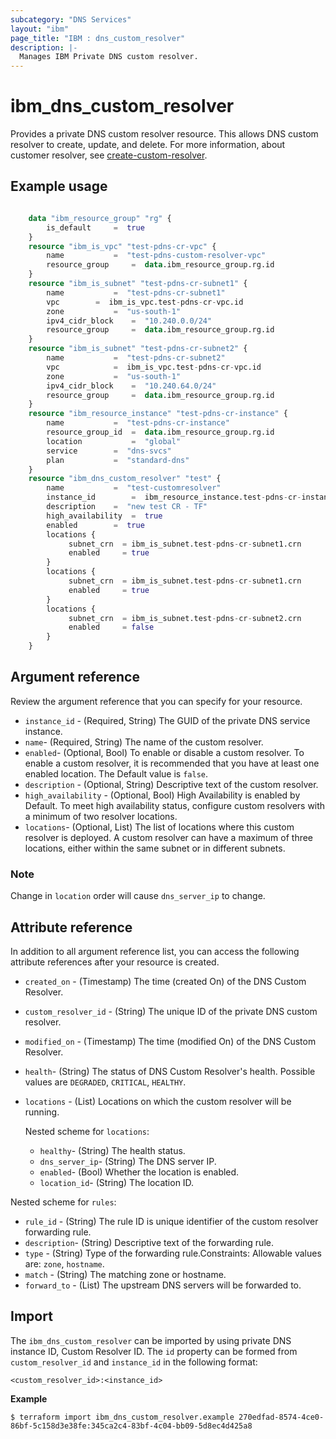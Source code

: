 ```yaml
---
subcategory: "DNS Services"
layout: "ibm"
page_title: "IBM : dns_custom_resolver"
description: |-
  Manages IBM Private DNS custom resolver.
---
```


# ibm_dns_custom_resolver

Provides a private DNS custom resolver resource. This allows DNS custom resolver to create, update, and delete. For more information, about customer resolver, see [create-custom-resolver](https://cloud.ibm.com/apidocs/dns-svcs#create-custom-resolver).


## Example usage

```terraform

  	data "ibm_resource_group" "rg" {
		is_default	   =  true
	}
	resource "ibm_is_vpc" "test-pdns-cr-vpc" {
		name		   =  "test-pdns-custom-resolver-vpc"
		resource_group	   =  data.ibm_resource_group.rg.id
	}
	resource "ibm_is_subnet" "test-pdns-cr-subnet1" {
		name		   =  "test-pdns-cr-subnet1"
		vpc		   =  ibm_is_vpc.test-pdns-cr-vpc.id
		zone		   =  "us-south-1"
		ipv4_cidr_block	   =  "10.240.0.0/24"
		resource_group	   =  data.ibm_resource_group.rg.id
	}
	resource "ibm_is_subnet" "test-pdns-cr-subnet2" {
		name		   =  "test-pdns-cr-subnet2"
		vpc      	   =  ibm_is_vpc.test-pdns-cr-vpc.id
		zone		   =  "us-south-1"
		ipv4_cidr_block	   =  "10.240.64.0/24"
		resource_group	   =  data.ibm_resource_group.rg.id
	}
	resource "ibm_resource_instance" "test-pdns-cr-instance" {
		name		   =  "test-pdns-cr-instance"
		resource_group_id  =  data.ibm_resource_group.rg.id
		location           =  "global"
		service		   =  "dns-svcs"
		plan		   =  "standard-dns"
	}
	resource "ibm_dns_custom_resolver" "test" {
		name		   =  "test-customresolver"
		instance_id 	   =  ibm_resource_instance.test-pdns-cr-instance.guid
		description	   =  "new test CR - TF"
		high_availability  =  true
		enabled 	   =  true
		locations {
		     subnet_crn  = ibm_is_subnet.test-pdns-cr-subnet1.crn
		     enabled	 = true
		}
		locations {
		     subnet_crn  = ibm_is_subnet.test-pdns-cr-subnet1.crn
		     enabled	 = true
		}
		locations {
		     subnet_crn	 = ibm_is_subnet.test-pdns-cr-subnet2.crn
		     enabled     = false
		}
	}
```

## Argument reference
Review the argument reference that you can specify for your resource. 

- `instance_id` - (Required, String) The GUID of the private DNS service instance.
- `name`- (Required, String) The name of the custom resolver.
- `enabled`- (Optional, Bool) To enable or disable a custom resolver. To enable a custom resolver, it is recommended that you have at least one enabled location. The Default value is `false`.
- `description` - (Optional, String) Descriptive text of the custom resolver.
- `high_availability` - (Optional, Bool) High Availability is enabled by Default. To meet high availability status, configure custom resolvers with a minimum of two resolver locations.
- `locations`- (Optional, List) The list of locations where this custom resolver is deployed.  A custom resolver can have a maximum of three locations, either within the same subnet or in different subnets.

### Note

Change in `location` order will cause `dns_server_ip` to change.

## Attribute reference
In addition to all argument reference list, you can access the following attribute references after your resource is created. 

- `created_on` - (Timestamp) The time (created On) of the DNS Custom Resolver. 
- `custom_resolver_id` - (String) The unique ID of the private DNS custom resolver.
- `modified_on` - (Timestamp) The time (modified On) of the DNS Custom Resolver.
- `health`- (String) The status of DNS Custom Resolver's health. Possible values are `DEGRADED`, `CRITICAL`, `HEALTHY`.
- `locations` - (List) Locations on which the custom resolver will be running.

  Nested scheme for `locations`:
  - `healthy`- (String) The health status.
  - `dns_server_ip`- (String) The DNS server IP.
  - `enabled`- (Bool) Whether the location is enabled.
  - `location_id`- (String) The location ID.

 Nested scheme for `rules`:
 - `rule_id` - (String) The rule ID is unique identifier of the custom resolver forwarding rule.
 - `description`- (String) Descriptive text of the forwarding rule.
 - `type` - (String) Type of the forwarding rule.Constraints: Allowable values are: `zone`, `hostname`.
 - `match` - (String) The matching zone or hostname.
 - `forward_to` - (List) The upstream DNS servers will be forwarded to.

## Import
The `ibm_dns_custom_resolver` can be imported by using private DNS instance ID, Custom Resolver ID.
The `id` property can be formed from `custom_resolver_id` and `instance_id` in the following format:

```
<custom_resolver_id>:<instance_id>
```

**Example**

```
$ terraform import ibm_dns_custom_resolver.example 270edfad-8574-4ce0-86bf-5c158d3e38fe:345ca2c4-83bf-4c04-bb09-5d8ec4d425a8
```
